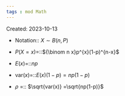 ```yaml
---
tags : mod Math
---
```

Created: 2023-10-13

- Notation:: $X\sim B(n,P)$
<!--SR:!2023-11-26,6,243-->
- $P(X=x)$=::${\binom n x}p^{x}(1-p)^{n-x}$
<!--SR:!2023-11-23,2,168-->
- $E(x)$=::$np$
<!--SR:!2023-11-25,5,230-->
- $\text{var}(x)$=::$E(x)(1-p)=np(1-p)$
<!--SR:!2023-11-22,2,223-->
- $\rho$ =:: $\sqrt{var(x)} =\sqrt{np(1-p)}$
<!--SR:!2023-11-21,6,243-->
